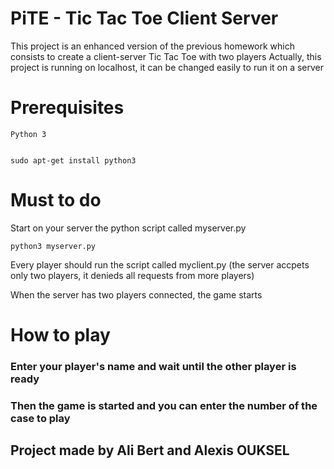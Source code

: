 # PiTE - Tic Tac Toe Client Server

 This project is an enhanced version of the previous homework which consists to create a client-server Tic Tac Toe with two players
 Actually, this project is running on localhost, it can be changed easily to run it on a server

# Prerequisites

    Python 3


    sudo apt-get install python3


# Must to do

Start on your server the python script called myserver.py

```
python3 myserver.py
```


 Every player should run the script called myclient.py (the server accpets only two players, it denieds all requests from more players)

 When the server has two players connected, the game starts

# How to play

### Enter your player's name and wait until the other player is ready

### Then the game is started and you can enter the number of the case to play




## Project made by Ali Bert and Alexis OUKSEL